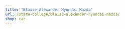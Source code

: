 ```yaml
---
title: "Blaise Alexander Hyundai Mazda"
url: /state-college/blaise-alexander-hyundai-mazda/
shop: car
---
```

